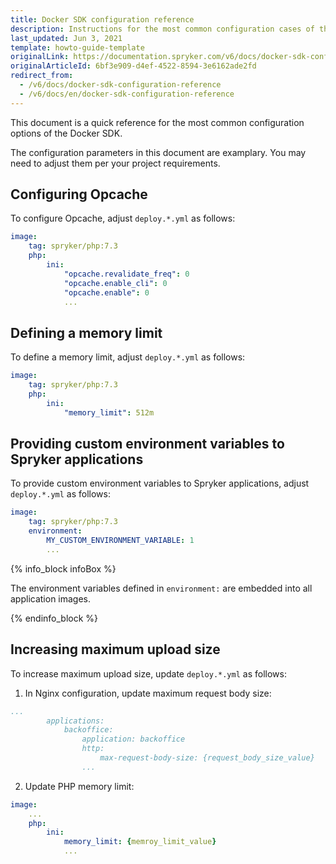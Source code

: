 ```yaml
---
title: Docker SDK configuration reference
description: Instructions for the most common configuration cases of the Docker SDK.
last_updated: Jun 3, 2021
template: howto-guide-template
originalLink: https://documentation.spryker.com/v6/docs/docker-sdk-configuration-reference
originalArticleId: 6bf3e909-d4ef-4522-8594-3e6162ade2fd
redirect_from:
  - /v6/docs/docker-sdk-configuration-reference
  - /v6/docs/en/docker-sdk-configuration-reference
---
```


This document is a quick reference for the most common configuration options of the Docker SDK. 

The configuration parameters in this document are examplary. You may need to adjust them per your project requirements.



## Сonfiguring Opcache

To configure Opcache, adjust `deploy.*.yml` as follows:

```yaml
image:
    tag: spryker/php:7.3
    php:
        ini:
            "opcache.revalidate_freq": 0
            "opcache.enable_cli": 0
            "opcache.enable": 0
            ...
```

## Defining a memory limit

To define a memory limit, adjust `deploy.*.yml` as follows:

```yaml
image:
    tag: spryker/php:7.3
    php:
        ini:
            "memory_limit": 512m
```

## Providing custom environment variables to Spryker applications

To provide custom environment variables to Spryker applications, adjust `deploy.*.yml` as follows:

```yaml
image:
    tag: spryker/php:7.3
    environment:
        MY_CUSTOM_ENVIRONMENT_VARIABLE: 1
        ...
```

{% info_block infoBox %}

The environment variables defined in `environment:` are embedded into all application images.

{% endinfo_block %}

## Increasing maximum upload size

To increase maximum upload size, update `deploy.*.yml` as follows:

1. In Nginx configuration, update maximum request body size:
```yaml
...
		applications:
			backoffice:
				application: backoffice
				http:
					max-request-body-size: {request_body_size_value}
				...
```

2. Update PHP memory limit:

```yaml
image:
    ...
    php:
        ini:
            memory_limit: {memroy_limit_value}
            ...
```










